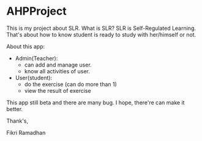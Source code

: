 AHPProject
==========

This is my project about SLR. What is SLR?
SLR is Self-Regulated Learning. That's about how to know student is ready to study with her/himself or not.

About this app:
+ Admin(Teacher):
  - can add and manage user.
  - know all activities of user.
+ User(student):
  - do the exercise (can do more than 1)
  - view the result of exercise

This app still beta and there are many bug. I hope, there're can make it better.


Thank's,



Fikri Ramadhan
